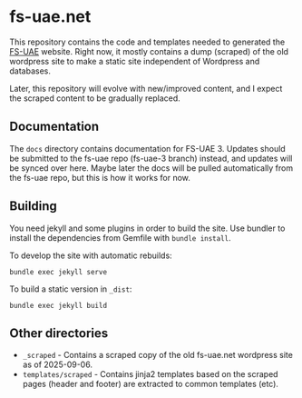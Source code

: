 # fs-uae.net

This repository contains the code and templates needed to generated the [FS-UAE](https://fs-uae.net) website. Right now, it mostly contains a dump (scraped) of the old wordpress site to make a static site independent of Wordpress and databases.

Later, this repository will evolve with new/improved content, and I expect the scraped content to be gradually replaced.

## Documentation

The `docs` directory contains documentation for FS-UAE 3. Updates should be submitted to the fs-uae repo (fs-uae-3 branch) instead, and updates will be synced over here. Maybe later the docs will be pulled automatically from the fs-uae repo, but this is how it works for now.

## Building

You need jekyll and some plugins in order to build the site. Use bundler to install the dependencies from Gemfile with `bundle install`.

To develop the site with automatic rebuilds:
```
bundle exec jekyll serve
```

To build a static version in `_dist`:
```
bundle exec jekyll build
```

## Other directories

- `_scraped` - Contains a scraped copy of the old fs-uae.net wordpress site as of 2025-09-06.
- `templates/scraped` - Contains jinja2 templates based on the scraped pages (header and footer) are extracted to common templates (etc).
